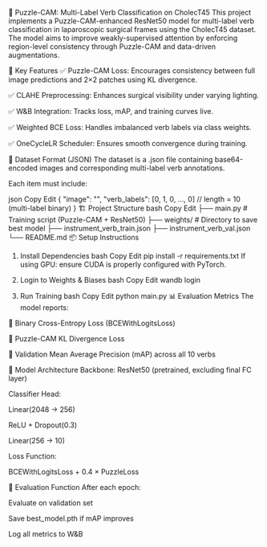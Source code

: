 🧩 Puzzle-CAM: Multi-Label Verb Classification on CholecT45
This project implements a Puzzle-CAM-enhanced ResNet50 model for multi-label verb classification in laparoscopic surgical frames using the CholecT45 dataset. The model aims to improve weakly-supervised attention by enforcing region-level consistency through Puzzle-CAM and data-driven augmentations.

🚀 Key Features
✅ Puzzle-CAM Loss: Encourages consistency between full image predictions and 2×2 patches using KL divergence.

✅ CLAHE Preprocessing: Enhances surgical visibility under varying lighting.

✅ W&B Integration: Tracks loss, mAP, and training curves live.

✅ Weighted BCE Loss: Handles imbalanced verb labels via class weights.

✅ OneCycleLR Scheduler: Ensures smooth convergence during training.

📁 Dataset Format (JSON)
The dataset is a .json file containing base64-encoded images and corresponding multi-label verb annotations.

Each item must include:

json
Copy
Edit
{
  "image": "<base64 string>",
  "verb_labels": [0, 1, 0, ..., 0]  // length = 10 (multi-label binary)
}
🏗️ Project Structure
bash
Copy
Edit
├── main.py                    # Training script (Puzzle-CAM + ResNet50)
├── weights/                  # Directory to save best model
├── instrument_verb_train.json
├── instrument_verb_val.json
└── README.md
📦 Setup Instructions
1. Install Dependencies
bash
Copy
Edit
pip install -r requirements.txt
If using GPU: ensure CUDA is properly configured with PyTorch.

2. Login to Weights & Biases
bash
Copy
Edit
wandb login <your-api-key>
3. Run Training
bash
Copy
Edit
python main.py
📊 Evaluation Metrics
The model reports:

🔹 Binary Cross-Entropy Loss (BCEWithLogitsLoss)

🔹 Puzzle-CAM KL Divergence Loss

🔹 Validation Mean Average Precision (mAP) across all 10 verbs

🧠 Model Architecture
Backbone: ResNet50 (pretrained, excluding final FC layer)

Classifier Head:

Linear(2048 → 256)

ReLU + Dropout(0.3)

Linear(256 → 10)

Loss Function:

BCEWithLogitsLoss + 0.4 × PuzzleLoss

🧪 Evaluation Function
After each epoch:

Evaluate on validation set

Save best_model.pth if mAP improves

Log all metrics to W&B
